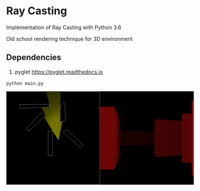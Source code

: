# Ray Casting
Implementation of Ray Casting with Python 3.6

Old school rendering technique for 3D environment

## Dependencies
1. pyglet https://pyglet.readthedocs.io

~~~
python main.py
~~~
![Alt text](./ray-tracing.png?raw=true "Preview")
